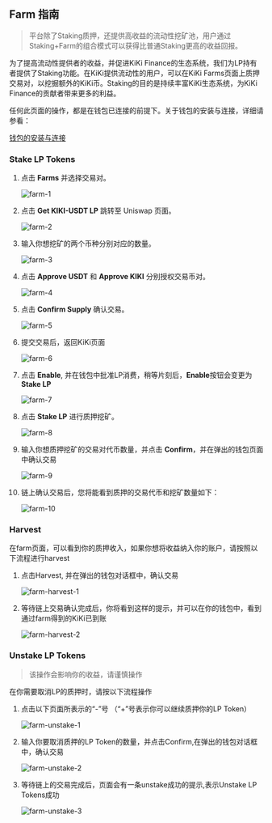 ## Farm 指南

> 平台除了Staking质押，还提供高收益的流动性挖矿池，用户通过Staking+Farm的组合模式可以获得比普通Staking更高的收益回报。

为了提高流动性提供者的收益，并促进KiKi Finance的生态系统，我们为LP持有者提供了Staking功能。在KiKi提供流动性的用户，可以在KiKi Farms页面上质押交易对，以挖掘额外的KiKi币。Staking的目的是持续丰富KiKi生态系统，为KiKi Finance的贡献者带来更多的利益。

任何此页面的操作，都是在钱包已连接的前提下。关于钱包的安装与连接，详细请参看：

[钱包的安装与连接]()

### Stake LP Tokens

1. 点击 **Farms** 并选择交易对。

   ![farm-1](farm-1.png)

   

2. 点击 **Get KIKI-USDT LP** 跳转至 Uniswap 页面。

   ![farm-2](farm-2.png)



3. 输入你想挖矿的两个币种分别对应的数量。

   ![farm-3](farm-3.png)



4. 点击 **Approve USDT** 和 **Approve KIKI** 分别授权交易币对。

   ![farm-4](farm-4.png)



5. 点击 **Confirm Supply** 确认交易。

   ![farm-5](farm-5.png)



6. 提交交易后，返回KiKi页面

   ![farm-6](farm-6.png)



7. 点击 **Enable**, 并在钱包中批准LP消费，稍等片刻后，**Enable**按钮会变更为**Stake LP**

   ![farm-7](farm-7.png)



8. 点击 **Stake LP** 进行质押挖矿。

   ![farm-8](farm-8.png)



9. 输入你想质押挖矿的交易对代币数量，并点击 **Confirm**，并在弹出的钱包页面中确认交易

   ![farm-9](farm-9.png)



10. 链上确认交易后，您将能看到质押的交易代币和挖矿数量如下：

    ![farm-10](farm-10.png)



### Harvest

在farm页面，可以看到你的质押收入，如果你想将收益纳入你的账户，请按照以下流程进行harvest

1. 点击Harvest, 并在弹出的钱包对话框中，确认交易

   ![farm-harvest-1](farm-harvest-1.png)



2. 等待链上交易确认完成后，你将看到这样的提示，并可以在你的钱包中，看到通过farm得到的KiKi已到账

   ![farm-harvest-2](farm-harvest-2.png)



### Unstake LP Tokens

> 该操作会影响你的收益，请谨慎操作

在你需要取消LP的质押时，请按以下流程操作

1. 点击以下页面所表示的“-”号 （“+”号表示你可以继续质押你的LP Token）

   ![farm-unstake-1](farm-unstake-1.png)



2. 输入你要取消质押的LP Token的数量，并点击Confirm,在弹出的钱包对话框中，确认交易

   ![farm-unstake-2](farm-unstake-2.png)



3. 等待链上的交易完成后，页面会有一条unstake成功的提示,表示Unstake LP Tokens成功

   ![farm-unstake-3](farm-unstake-3.png)

